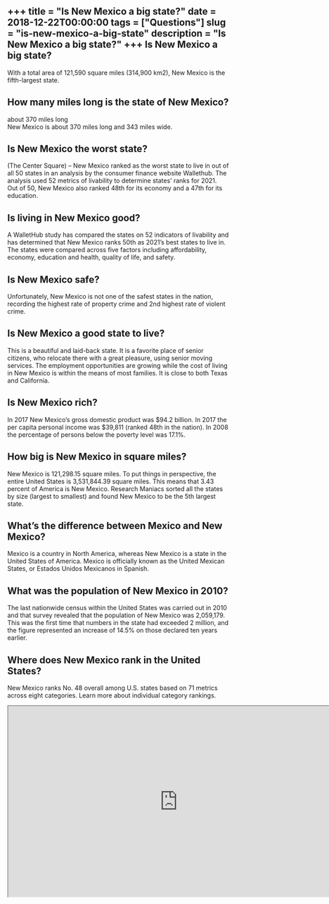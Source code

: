 +++
title = "Is New Mexico a big state?"
date = 2018-12-22T00:00:00
tags = ["Questions"]
slug = "is-new-mexico-a-big-state"
description = "Is New Mexico a big state?"
+++
Is New Mexico a big state?
--------------------------

With a total area of 121,590 square miles (314,900 km2), New Mexico is the fifth-largest state.

How many miles long is the state of New Mexico?
-----------------------------------------------

about 370 miles long  
New Mexico is about 370 miles long and 343 miles wide.

Is New Mexico the worst state?
------------------------------

(The Center Square) – New Mexico ranked as the worst state to live in out of all 50 states in an analysis by the consumer finance website Wallethub. The analysis used 52 metrics of livability to determine states’ ranks for 2021. Out of 50, New Mexico also ranked 48th for its economy and a 47th for its education.

Is living in New Mexico good?
-----------------------------

A WalletHub study has compared the states on 52 indicators of livability and has determined that New Mexico ranks 50th as 2021’s best states to live in. The states were compared across five factors including affordability, economy, education and health, quality of life, and safety.

Is New Mexico safe?
-------------------

Unfortunately, New Mexico is not one of the safest states in the nation, recording the highest rate of property crime and 2nd highest rate of violent crime.

Is New Mexico a good state to live?
-----------------------------------

This is a beautiful and laid-back state. It is a favorite place of senior citizens, who relocate there with a great pleasure, using senior moving services. The employment opportunities are growing while the cost of living in New Mexico is within the means of most families. It is close to both Texas and California.

Is New Mexico rich?
-------------------

In 2017 New Mexico’s gross domestic product was $94.2 billion. In 2017 the per capita personal income was $39,811 (ranked 48th in the nation). In 2008 the percentage of persons below the poverty level was 17.1%.

How big is New Mexico in square miles?
--------------------------------------

New Mexico is 121,298.15 square miles. To put things in perspective, the entire United States is 3,531,844.39 square miles. This means that 3.43 percent of America is New Mexico. Research Maniacs sorted all the states by size (largest to smallest) and found New Mexico to be the 5th largest state.

What’s the difference between Mexico and New Mexico?
----------------------------------------------------

Mexico is a country in North America, whereas New Mexico is a state in the United States of America. Mexico is officially known as the United Mexican States, or Estados Unidos Mexicanos in Spanish.

What was the population of New Mexico in 2010?
----------------------------------------------

The last nationwide census within the United States was carried out in 2010 and that survey revealed that the population of New Mexico was 2,059,179. This was the first time that numbers in the state had exceeded 2 million, and the figure represented an increase of 14.5% on those declared ten years earlier.

Where does New Mexico rank in the United States?
------------------------------------------------

New Mexico ranks No. 48 overall among U.S. states based on 71 metrics across eight categories. Learn more about individual category rankings.

<iframe allow="accelerometer; autoplay; clipboard-write; encrypted-media; gyroscope; picture-in-picture" allowfullscreen="" class="__youtube_prefs__  epyt-is-override  no-lazyload" data-no-lazy="1" data-origheight="433" data-origwidth="770" data-skipgform_ajax_framebjll="" height="433" id="_ytid_49317" loading="lazy" src="https://www.youtube.com/embed/fpVsrsvwe4M?enablejsapi=1&autoplay=0&cc_load_policy=0&cc_lang_pref=&iv_load_policy=1&loop=0&modestbranding=0&rel=1&fs=1&playsinline=0&autohide=2&theme=dark&color=red&controls=1&" title="YouTube player" width="770"></iframe>